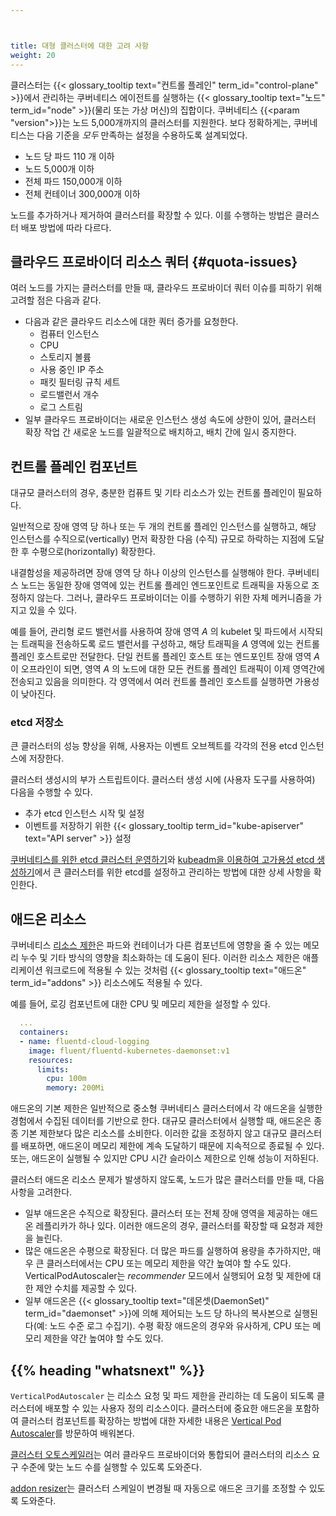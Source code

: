 ```yaml
---



title: 대형 클러스터에 대한 고려 사항
weight: 20
---
```


클러스터는 {{< glossary_tooltip text="컨트롤 플레인" term_id="control-plane" >}}에서 관리하는
쿠버네티스 에이전트를 실행하는 {{< glossary_tooltip text="노드" term_id="node" >}}(물리
또는 가상 머신)의 집합이다.
쿠버네티스 {{<param "version">}}는 노드 5,000개까지의 클러스터를 지원한다. 보다 정확하게는,
쿠버네티스는 다음 기준을 *모두* 만족하는 설정을 수용하도록 설계되었다.

* 노드 당 파드 110 개 이하
* 노드 5,000개 이하
* 전체 파드 150,000개 이하
* 전체 컨테이너 300,000개 이하

노드를 추가하거나 제거하여 클러스터를 확장할 수 있다. 이를 수행하는 방법은
클러스터 배포 방법에 따라 다르다.

## 클라우드 프로바이더 리소스 쿼터 {#quota-issues}

여러 노드를 가지는 클러스터를 만들 때, 클라우드 프로바이더 쿼터 이슈를 피하기 위해
고려할 점은 다음과 같다.

* 다음과 같은 클라우드 리소스에 대한 쿼터 증가를 요청한다.
    * 컴퓨터 인스턴스
    * CPU
    * 스토리지 볼륨
    * 사용 중인 IP 주소
    * 패킷 필터링 규칙 세트
    * 로드밸런서 개수
    * 로그 스트림
* 일부 클라우드 프로바이더는 새로운 인스턴스 생성 속도에 상한이 있어, 클러스터 확장 작업 간 새로운 노드를 일괄적으로 배치하고, 배치 간에 일시 중지한다.

## 컨트롤 플레인 컴포넌트

대규모 클러스터의 경우, 충분한 컴퓨트 및 기타 리소스가 있는 컨트롤 플레인이
필요하다.

일반적으로 장애 영역 당 하나 또는 두 개의 컨트롤 플레인 인스턴스를
실행하고, 해당 인스턴스를 수직으로(vertically) 먼저 확장한 다음 (수직) 규모로 하락하는
지점에 도달한 후 수평으로(horizontally) 확장한다.

내결함성을 제공하려면 장애 영역 당 하나 이상의 인스턴스를 실행해야 한다. 쿠버네티스
노드는 동일한 장애 영역에 있는 컨트롤 플레인 엔드포인트로 트래픽을
자동으로 조정하지 않는다. 그러나, 클라우드 프로바이더는 이를 수행하기 위한 자체 메커니즘을 가지고 있을 수 있다.

예를 들어, 관리형 로드 밸런서를 사용하여 장애 영역 _A_ 의
kubelet 및 파드에서 시작되는 트래픽을 전송하도록 로드 밸런서를 구성하고, 해당 트래픽을
_A_ 영역에 있는 컨트롤 플레인 호스트로만 전달한다. 단일 컨트롤 플레인 호스트 또는
엔드포인트 장애 영역 _A_ 이 오프라인이 되면, 영역 _A_ 의 노드에 대한
모든 컨트롤 플레인 트래픽이 이제 영역간에 전송되고 있음을 의미한다. 각 영역에서 여러 컨트롤 플레인 호스트를
실행하면 가용성이 낮아진다.

### etcd 저장소

큰 클러스터의 성능 향상을 위해, 사용자는 이벤트 오브젝트를 각각의
전용 etcd 인스턴스에 저장한다.

클러스터 생성시의 부가 스트립트이다.
클러스터 생성 시에 (사용자 도구를 사용하여) 다음을 수행할 수 있다.

* 추가 etcd 인스턴스 시작 및 설정
* 이벤트를 저장하기 위한 {{< glossary_tooltip term_id="kube-apiserver" text="API server" >}} 설정

[쿠버네티스를 위한 etcd 클러스터 운영하기](/docs/tasks/administer-cluster/configure-upgrade-etcd/)와
[kubeadm을 이용하여 고가용성 etcd 생성하기](/docs/setup/production-environment/tools/kubeadm/setup-ha-etcd-with-kubeadm/)에서 
큰 클러스터를 위한 etcd를 설정하고 관리하는 방법에 대한 상세 사항을 확인한다.

## 애드온 리소스

쿠버네티스 [리소스 제한](/ko/docs/concepts/configuration/manage-resources-containers/)은
파드와 컨테이너가 다른 컴포넌트에 영향을 줄 수 있는 메모리 누수 및 기타 방식의 영향을
최소화하는 데 도움이 된다. 이러한 리소스 제한은 애플리케이션 워크로드에 적용될 수 있는 것처럼 
{{< glossary_tooltip text="애드온" term_id="addons" >}} 리소스에도 적용될 수 있다.

예를 들어, 로깅 컴포넌트에 대한 CPU 및 메모리 제한을 설정할 수 있다.

```yaml
  ...
  containers:
  - name: fluentd-cloud-logging
    image: fluent/fluentd-kubernetes-daemonset:v1
    resources:
      limits:
        cpu: 100m
        memory: 200Mi
```

애드온의 기본 제한은 일반적으로 중소형 쿠버네티스 클러스터에서
각 애드온을 실행한 경험에서 수집된 데이터를 기반으로 한다. 대규모 클러스터에서
실행할 때, 애드온은 종종 기본 제한보다 많은 리소스를 소비한다.
이러한 값을 조정하지 않고 대규모 클러스터를 배포하면, 애드온이
메모리 제한에 계속 도달하기 때문에 지속적으로 종료될 수 있다.
또는, 애드온이 실행될 수 있지만 CPU 시간 슬라이스 제한으로 인해
성능이 저하된다.

클러스터 애드온 리소스 문제가 발생하지 않도록, 노드가 많은 클러스터를
만들 때, 다음 사항을 고려한다.

* 일부 애드온은 수직으로 확장된다. 클러스터 또는 전체 장애 영역을
  제공하는 애드온 레플리카가 하나 있다. 이러한 애드온의 경우, 클러스터를 확장할 때
  요청과 제한을 늘린다.
* 많은 애드온은 수평으로 확장된다. 더 많은 파드를 실행하여 용량을 추가하지만,
  매우 큰 클러스터에서는 CPU 또는 메모리 제한을 약간 높여야 할 수도 있다.
  VerticalPodAutoscaler는 _recommender_ 모드에서 실행되어 요청 및 제한에 대한
  제안 수치를 제공할 수 있다.
* 일부 애드온은 {{< glossary_tooltip text="데몬셋(DaemonSet)"
  term_id="daemonset" >}}에 의해 제어되는 노드 당 하나의 복사본으로 실행된다(예: 노드 수준 로그 수집기). 수평
  확장 애드온의 경우와 유사하게, CPU 또는 메모리 제한을 약간 높여야
  할 수도 있다.

## {{% heading "whatsnext" %}}

`VerticalPodAutoscaler` 는 리소스 요청 및 파드 제한을 관리하는 데 도움이 되도록
클러스터에 배포할 수 있는 사용자 정의 리소스이다.
클러스터에 중요한 애드온을 포함하여 클러스터 컴포넌트를 확장하는 방법에 대한
자세한 내용은 [Vertical Pod Autoscaler](https://github.com/kubernetes/autoscaler/tree/master/vertical-pod-autoscaler#readme)를
방문하여 배워본다.

[클러스터 오토스케일러](https://github.com/kubernetes/autoscaler/tree/master/cluster-autoscaler#readme)는
여러 클라우드 프로바이더와 통합되어 클러스터의 리소스 요구 수준에 맞는
노드 수를 실행할 수 있도록 도와준다.

[addon resizer](https://github.com/kubernetes/autoscaler/tree/master/addon-resizer#readme)는 
클러스터 스케일이 변경될 때 자동으로 애드온 크기를 조정할 수 있도록 도와준다.
